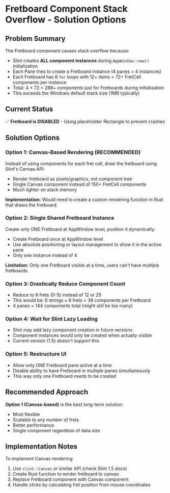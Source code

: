 # Fretboard Component Stack Overflow - Solution Options

## Problem Summary
The Fretboard component causes stack overflow because:
- Slint creates **ALL component instances** during `AppWindow::new()` initialization
- Each Pane tries to create a Fretboard instance (4 panes = 4 instances)
- Each Fretboard has 6 `for` loops with 12+ items = 72+ FretCell components per instance
- Total: 4 × 72 = 288+ components just for Fretboards during initialization
- This exceeds the Windows default stack size (1MB typically)

## Current Status
✅ **Fretboard is DISABLED** - Using placeholder Rectangle to prevent crashes

## Solution Options

### Option 1: Canvas-Based Rendering (RECOMMENDED)
Instead of using components for each fret cell, draw the fretboard using Slint's Canvas API:
- Render fretboard as pixels/graphics, not component tree
- Single Canvas component instead of 150+ FretCell components
- Much lighter on stack memory

**Implementation:** Would need to create a custom rendering function in Rust that draws the fretboard.

### Option 2: Single Shared Fretboard Instance
Create only ONE Fretboard at AppWindow level, position it dynamically:
- Create Fretboard once at AppWindow level
- Use absolute positioning or layout management to show it in the active pane
- Only one instance instead of 4

**Limitation:** Only one Fretboard visible at a time, users can't have multiple fretboards.

### Option 3: Drastically Reduce Component Count
- Reduce to 6 frets (0-5) instead of 12 or 25
- This would be: 6 strings × 6 frets = 36 components per Fretboard
- 4 panes = 144 components total (might still be too many)

### Option 4: Wait for Slint Lazy Loading
- Slint may add lazy component creation in future versions
- Component instances would only be created when actually visible
- Current version (1.5) doesn't support this

### Option 5: Restructure UI
- Allow only ONE Fretboard pane active at a time
- Disable ability to have Fretboard in multiple panes simultaneously
- This way only one Fretboard needs to be created

## Recommended Approach
**Option 1 (Canvas-based)** is the best long-term solution:
- Most flexible
- Scalable to any number of frets
- Better performance
- Single component regardless of data size

## Implementation Notes
To implement Canvas rendering:
1. Use `slint::Canvas` or similar API (check Slint 1.5 docs)
2. Create Rust function to render fretboard to canvas
3. Replace Fretboard component with Canvas component
4. Handle clicks by calculating fret position from mouse coordinates

